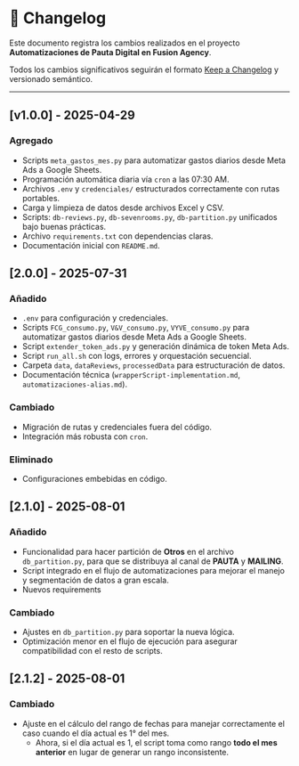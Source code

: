 # 📘 Changelog

Este documento registra los cambios realizados en el proyecto **Automatizaciones de Pauta Digital en Fusion Agency**.

Todos los cambios significativos seguirán el formato [Keep a Changelog](https://keepachangelog.com/es/1.0.0/) y versionado semántico.

---

## [v1.0.0] - 2025-04-29

### Agregado
- Scripts `meta_gastos_mes.py` para automatizar gastos diarios desde Meta Ads a Google Sheets.
- Programación automática diaria vía `cron` a las 07:30 AM.
- Archivos `.env` y `credenciales/` estructurados correctamente con rutas portables.
- Carga y limpieza de datos desde archivos Excel y CSV.
- Scripts: `db-reviews.py`, `db-sevenrooms.py`, `db-partition.py` unificados bajo buenas prácticas.
- Archivo `requirements.txt` con dependencias claras.
- Documentación inicial con `README.md`.

## [2.0.0] - 2025-07-31
### Añadido
- `.env` para configuración y credenciales.
- Scripts `FCG_consumo.py`, `V&V_consumo.py`, `VYVE_consumo.py` para automatizar gastos diarios desde Meta Ads a Google Sheets.
- Script `extender_token_ads.py` y generación dinámica de token Meta Ads.
- Script `run_all.sh` con logs, errores y orquestación secuencial.
- Carpeta `data`, `dataReviews`, `processedData` para estructuración de datos.
- Documentación técnica (`wrapperScript-implementation.md`, `automatizaciones-alias.md`).

### Cambiado
- Migración de rutas y credenciales fuera del código.
- Integración más robusta con `cron`.

### Eliminado
- Configuraciones embebidas en código.

## [2.1.0] - 2025-08-01
### Añadido
- Funcionalidad para hacer partición de **Otros** en el archivo `db_partition.py`, para que se distribuya al canal de **PAUTA** y **MAILING**.
- Script integrado en el flujo de automatizaciones para mejorar el manejo y segmentación de datos a gran escala.
- Nuevos requirements

### Cambiado
- Ajustes en `db_partition.py` para soportar la nueva lógica.
- Optimización menor en el flujo de ejecución para asegurar compatibilidad con el resto de scripts.

## [2.1.2] - 2025-08-01
### Cambiado
- Ajuste en el cálculo del rango de fechas para manejar correctamente el caso cuando el día actual es 1° del mes.
  - Ahora, si el día actual es 1, el script toma como rango **todo el mes anterior** en lugar de generar un rango inconsistente.



